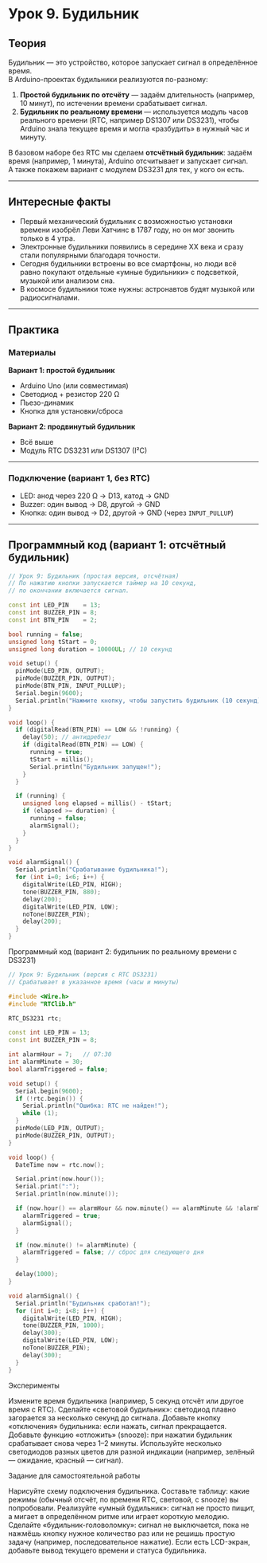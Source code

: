 # Урок 9. Будильник

## Теория  

Будильник — это устройство, которое запускает сигнал в определённое время.  
В Arduino-проектах будильники реализуются по-разному:  

1. **Простой будильник по отсчёту** — задаём длительность (например, 10 минут), по истечении времени срабатывает сигнал.  
2. **Будильник по реальному времени** — используется модуль часов реального времени (RTC, например DS1307 или DS3231), чтобы Arduino знала текущее время и могла «разбудить» в нужный час и минуту.  

В базовом наборе без RTC мы сделаем **отсчётный будильник**: задаём время (например, 1 минута), Arduino отсчитывает и запускает сигнал.  
А также покажем вариант с модулем DS3231 для тех, у кого он есть.  

---

## Интересные факты  

- Первый механический будильник с возможностью установки времени изобрёл Леви Хатчинс в 1787 году, но он мог звонить только в 4 утра.  
- Электронные будильники появились в середине XX века и сразу стали популярными благодаря точности.  
- Сегодня будильники встроены во все смартфоны, но люди всё равно покупают отдельные «умные будильники» с подсветкой, музыкой или анализом сна.  
- В космосе будильники тоже нужны: астронавтов будят музыкой или радиосигналами.  

---

## Практика  

### Материалы  

**Вариант 1: простой будильник**  
- Arduino Uno (или совместимая)  
- Светодиод + резистор 220 Ω  
- Пьезо-динамик  
- Кнопка для установки/сброса  

**Вариант 2: продвинутый будильник**  
- Всё выше  
- Модуль RTC DS3231 или DS1307 (I²C)  

---

### Подключение (вариант 1, без RTC)  

- LED: анод через 220 Ω → D13, катод → GND  
- Buzzer: один вывод → D8, другой → GND  
- Кнопка: один вывод → D2, другой → GND (через `INPUT_PULLUP`)  

---

## Программный код (вариант 1: отсчётный будильник)

```cpp
// Урок 9: Будильник (простая версия, отсчётная)
// По нажатию кнопки запускается таймер на 10 секунд,
// по окончании включается сигнал.

const int LED_PIN    = 13;
const int BUZZER_PIN = 8;
const int BTN_PIN    = 2;

bool running = false;
unsigned long tStart = 0;
unsigned long duration = 10000UL; // 10 секунд

void setup() {
  pinMode(LED_PIN, OUTPUT);
  pinMode(BUZZER_PIN, OUTPUT);
  pinMode(BTN_PIN, INPUT_PULLUP);
  Serial.begin(9600);
  Serial.println("Нажмите кнопку, чтобы запустить будильник (10 секунд).");
}

void loop() {
  if (digitalRead(BTN_PIN) == LOW && !running) {
    delay(50); // антидребезг
    if (digitalRead(BTN_PIN) == LOW) {
      running = true;
      tStart = millis();
      Serial.println("Будильник запущен!");
    }
  }

  if (running) {
    unsigned long elapsed = millis() - tStart;
    if (elapsed >= duration) {
      running = false;
      alarmSignal();
    }
  }
}

void alarmSignal() {
  Serial.println("Срабатывание будильника!");
  for (int i=0; i<6; i++) {
    digitalWrite(LED_PIN, HIGH);
    tone(BUZZER_PIN, 880);
    delay(200);
    digitalWrite(LED_PIN, LOW);
    noTone(BUZZER_PIN);
    delay(200);
  }
}

```

Программный код (вариант 2: будильник по реальному времени с DS3231)

```cpp
// Урок 9: Будильник (версия с RTC DS3231)
// Срабатывает в указанное время (часы и минуты)

#include <Wire.h>
#include "RTClib.h"

RTC_DS3231 rtc;

const int LED_PIN = 13;
const int BUZZER_PIN = 8;

int alarmHour = 7;   // 07:30
int alarmMinute = 30;
bool alarmTriggered = false;

void setup() {
  Serial.begin(9600);
  if (!rtc.begin()) {
    Serial.println("Ошибка: RTC не найден!");
    while (1);
  }
  pinMode(LED_PIN, OUTPUT);
  pinMode(BUZZER_PIN, OUTPUT);
}

void loop() {
  DateTime now = rtc.now();

  Serial.print(now.hour());
  Serial.print(":");
  Serial.println(now.minute());

  if (now.hour() == alarmHour && now.minute() == alarmMinute && !alarmTriggered) {
    alarmTriggered = true;
    alarmSignal();
  }

  if (now.minute() != alarmMinute) {
    alarmTriggered = false; // сброс для следующего дня
  }

  delay(1000);
}

void alarmSignal() {
  Serial.println("Будильник сработал!");
  for (int i=0; i<8; i++) {
    digitalWrite(LED_PIN, HIGH);
    tone(BUZZER_PIN, 1000);
    delay(300);
    digitalWrite(LED_PIN, LOW);
    noTone(BUZZER_PIN);
    delay(300);
  }
}

```

Эксперименты

Измените время будильника (например, 5 секунд отсчёт или другое время с RTC).
Сделайте «световой будильник»: светодиод плавно загорается за несколько секунд до сигнала.
Добавьте кнопку «отключения» будильника: если нажать, сигнал прекращается.
Добавьте функцию «отложить» (snooze): при нажатии будильник срабатывает снова через 1–2 минуты.
Используйте несколько светодиодов разных цветов для разной индикации (например, зелёный — ожидание, красный — сигнал).

Задание для самостоятельной работы

Нарисуйте схему подключения будильника.
Составьте таблицу: какие режимы (обычный отсчёт, по времени RTC, световой, с snooze) вы попробовали.
Реализуйте «умный будильник»: сигнал не просто пищит, а мигает в определённом ритме или играет короткую мелодию.
Сделайте «будильник-головоломку»: сигнал не выключается, пока не нажмёшь кнопку нужное количество раз или не решишь простую задачу (например, последовательное нажатие).
Если есть LCD-экран, добавьте вывод текущего времени и статуса будильника.

